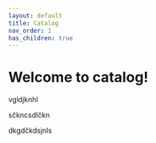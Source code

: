 ```yaml
---
layout: default
title: Catalog
nav_order: 1
has_children: true
---
```


# Welcome to catalog!

vgldjknhl

sčkncsdlčkn

dkgdčkdsjnls